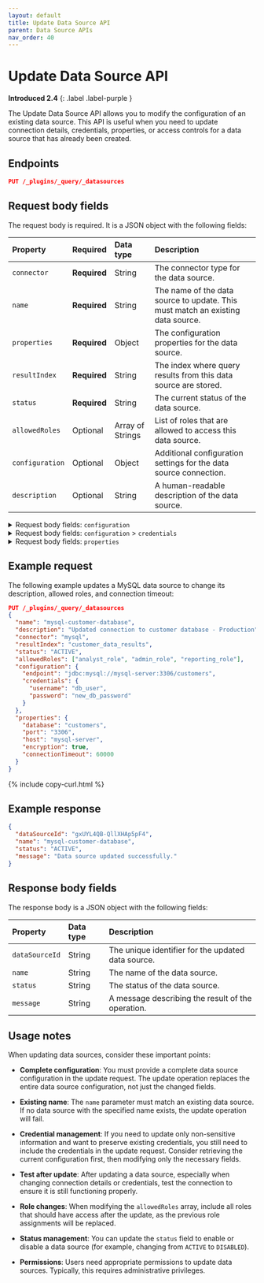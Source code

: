 ```yaml
---
layout: default
title: Update Data Source API
parent: Data Source APIs
nav_order: 40
---
```


# Update Data Source API
**Introduced 2.4**
{: .label .label-purple }

The Update Data Source API allows you to modify the configuration of an existing data source. This API is useful when you need to update connection details, credentials, properties, or access controls for a data source that has already been created.

<!-- spec_insert_start
api: query.datasources_update
component: endpoints
-->
## Endpoints
```json
PUT /_plugins/_query/_datasources
```
<!-- spec_insert_end -->

## Request body fields

The request body is required. It is a JSON object with the following fields:

| Property | Required | Data type | Description |
| :--- | :--- | :--- | :--- |
| `connector` | **Required** | String | The connector type for the data source. |
| `name` | **Required** | String | The name of the data source to update. This must match an existing data source. |
| `properties` | **Required** | Object | The configuration properties for the data source. |
| `resultIndex` | **Required** | String | The index where query results from this data source are stored. |
| `status` | **Required** | String | The current status of the data source. |
| `allowedRoles` | Optional | Array of Strings | List of roles that are allowed to access this data source. |
| `configuration` | Optional | Object | Additional configuration settings for the data source connection. |
| `description` | Optional | String | A human-readable description of the data source. |

<details markdown="block">
  <summary>
    Request body fields: <code>configuration</code>
  </summary>
  {: .text-delta }

`configuration` is a JSON object with the following fields:

| Property | Required | Data type | Description |
| :--- | :--- | :--- | :--- |
| `credentials` | **Required** | Object | Authentication credentials for the data source. |
| `endpoint` | **Required** | String | The connection endpoint for the data source. |

</details>

<details markdown="block">
  <summary>
    Request body fields: <code>configuration</code> > <code>credentials</code>
  </summary>
  {: .text-delta }

`credentials` is a JSON object with the following fields:

| Property | Required | Data type | Description |
| :--- | :--- | :--- | :--- |
| `username` | **Required** | String | The username for authentication. |
| `password` | **Required** | String | The password for authentication. |

</details>

<details markdown="block">
  <summary>
    Request body fields: <code>properties</code>
  </summary>
  {: .text-delta }

The `properties` object contains fields specific to each connector type. Each connector requires different properties for establishing connections and executing queries. Refer to the specific connector documentation for details about required properties.

</details>

## Example request

The following example updates a MySQL data source to change its description, allowed roles, and connection timeout:

```json
PUT /_plugins/_query/_datasources
{
  "name": "mysql-customer-database",
  "description": "Updated connection to customer database - Production",
  "connector": "mysql",
  "resultIndex": "customer_data_results",
  "status": "ACTIVE",
  "allowedRoles": ["analyst_role", "admin_role", "reporting_role"],
  "configuration": {
    "endpoint": "jdbc:mysql://mysql-server:3306/customers",
    "credentials": {
      "username": "db_user",
      "password": "new_db_password"
    }
  },
  "properties": {
    "database": "customers",
    "port": "3306",
    "host": "mysql-server",
    "encryption": true,
    "connectionTimeout": 60000
  }
}
```
{% include copy-curl.html %}

## Example response

```json
{
  "dataSourceId": "gxUYL4QB-QllXHAp5pF4",
  "name": "mysql-customer-database",
  "status": "ACTIVE",
  "message": "Data source updated successfully."
}
```

## Response body fields

The response body is a JSON object with the following fields:

| Property | Data type | Description |
| :--- | :--- | :--- |
| `dataSourceId` | String | The unique identifier for the updated data source. |
| `name` | String | The name of the data source. |
| `status` | String | The status of the data source. |
| `message` | String | A message describing the result of the operation. |

## Usage notes

When updating data sources, consider these important points:

- **Complete configuration**: You must provide a complete data source configuration in the update request. The update operation replaces the entire data source configuration, not just the changed fields.

- **Existing name**: The `name` parameter must match an existing data source. If no data source with the specified name exists, the update operation will fail.

- **Credential management**: If you need to update only non-sensitive information and want to preserve existing credentials, you still need to include the credentials in the update request. Consider retrieving the current configuration first, then modifying only the necessary fields.

- **Test after update**: After updating a data source, especially when changing connection details or credentials, test the connection to ensure it is still functioning properly.

- **Role changes**: When modifying the `allowedRoles` array, include all roles that should have access after the update, as the previous role assignments will be replaced.

- **Status management**: You can update the `status` field to enable or disable a data source (for example, changing from `ACTIVE` to `DISABLED`).

- **Permissions**: Users need appropriate permissions to update data sources. Typically, this requires administrative privileges.